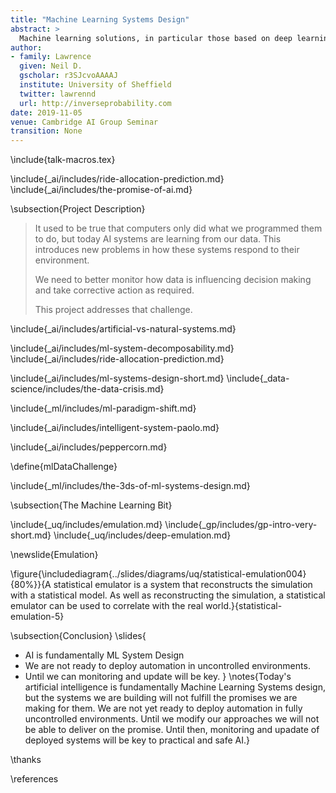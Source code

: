 ```yaml
---
title: "Machine Learning Systems Design"
abstract: >
  Machine learning solutions, in particular those based on deep learning methods, form an underpinning of the current revolution in “artificial intelligence” that has dominated popular press headlines and is having a significant influence on the wider tech agenda. In this talk I will give an overview of where we are now with machine learning solutions, and what challenges we face both in the near and far future. These include practical application of existing algorithms in the face of the need to explain decision-making, mechanisms for improving the quality and availability of data, dealing with large unstructured datasets.
author:
- family: Lawrence
  given: Neil D.
  gscholar: r3SJcvoAAAAJ
  institute: University of Sheffield
  twitter: lawrennd
  url: http://inverseprobability.com
date: 2019-11-05
venue: Cambridge AI Group Seminar
transition: None
---
```


\include{talk-macros.tex}

\include{_ai/includes/ride-allocation-prediction.md}
\include{_ai/includes/the-promise-of-ai.md}

\subsection{Project Description}

> It used to be true that computers only did what we programmed them to do, but today AI systems are learning from our data. This introduces new problems in how these systems respond to their environment. 
>
>We need to better monitor how data is influencing decision making and take corrective action as required. 
>
>This project addresses that challenge.


\include{_ai/includes/artificial-vs-natural-systems.md}

\include{_ai/includes/ml-system-decomposability.md}
\include{_ai/includes/ride-allocation-prediction.md}

\include{_ai/includes/ml-systems-design-short.md}
\include{_data-science/includes/the-data-crisis.md}

\include{_ml/includes/ml-paradigm-shift.md}

\include{_ai/includes/intelligent-system-paolo.md}

\include{_ai/includes/peppercorn.md}

<!-- remove the data challenge -->
\define{mlDataChallenge}

\include{_ml/includes/the-3ds-of-ml-systems-design.md}

\subsection{The Machine Learning Bit}

\include{_uq/includes/emulation.md}
\include{_gp/includes/gp-intro-very-short.md}
\include{_uq/includes/deep-emulation.md}


\newslide{Emulation}

\figure{\includediagram{../slides/diagrams/uq/statistical-emulation004}{80%}}{A statistical emulator is a system that reconstructs the simulation with a statistical model. As well as reconstructing the simulation, a statistical emulator can be used to correlate with the real world.}{statistical-emulation-5}

\subsection{Conclusion}
\slides{
* AI is fundamentally ML System Design
* We are not ready to deploy automation in uncontrolled environments.
* Until we can monitoring and update will be key.
}
\notes{Today's artificial intelligence is fundamentally Machine Learning Systems design, but the systems we are building will not fulfill the promises we are making for them. We are not yet ready to deploy automation in fully uncontrolled environments. Until we modify our approaches we will not be able to deliver on the promise. Until then, monitoring and upadate of deployed systems will be key to practical and safe AI.}

\thanks

\references






